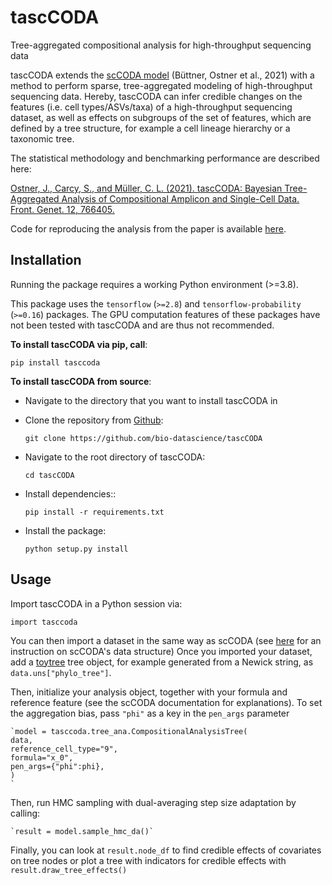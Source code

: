 # tascCODA
Tree-aggregated compositional analysis for high-throughput sequencing data

tascCODA extends the [scCODA model](https://github.com/theislab/scCODA) (Büttner, Ostner et al., 2021)
with a method to perform sparse, tree-aggregated modeling of high-throughput sequencing data.
Hereby, tascCODA can infer credible changes on the features (i.e. cell types/ASVs/taxa) of a high-throughput sequencing dataset,
as well as effects on subgroups of the set of features, which are defined by a tree structure, 
for example a cell lineage hierarchy or a taxonomic tree.

The statistical methodology and benchmarking performance are described here:
 
[Ostner, J., Carcy, S., and Müller, C. L. (2021). tascCODA: Bayesian Tree-Aggregated Analysis of Compositional Amplicon and Single-Cell Data. Front. Genet. 12, 766405.](https://www.frontiersin.org/articles/10.3389/fgene.2021.766405/full)

Code for reproducing the analysis from the paper is available [here](https://github.com/bio-datascience/tascCODA_reproducibility).

## Installation

Running the package requires a working Python environment (>=3.8).

This package uses the `tensorflow` (`>=2.8`) and `tensorflow-probability` (`>=0.16`) packages.
The GPU computation features of these packages have not been tested with tascCODA and are thus not recommended.
    
**To install tascCODA via pip, call**:

    pip install tasccoda


**To install tascCODA from source**:

- Navigate to the directory that you want to install tascCODA in
- Clone the repository from [Github](https://github.com/bio-datascience/tascCODA):

    `git clone https://github.com/bio-datascience/tascCODA`

- Navigate to the root directory of tascCODA:

    `cd tascCODA`

- Install dependencies::

    `pip install -r requirements.txt`

- Install the package:

    `python setup.py install`


## Usage

Import tascCODA in a Python session via:

    import tasccoda

You can then import a dataset in the same way as scCODA (see [here](https://sccoda.readthedocs.io/en/latest/) for an instruction on scCODA's data structure)
Once you imported your dataset, add a [toytree](https://github.com/eaton-lab/toytree) tree object, for example generated from a Newick string, as `data.uns["phylo_tree"]`.

Then, initialize your analysis object, together with your formula and reference feature (see the scCODA documentation for explanations).
To set the aggregation bias, pass `"phi"` as a key in the `pen_args` parameter

    `model = tasccoda.tree_ana.CompositionalAnalysisTree(
    data,
    reference_cell_type="9",
    formula="x_0",
    pen_args={"phi":phi},
    )
    `

Then, run HMC sampling with dual-averaging step size adaptation by calling:

    `result = model.sample_hmc_da()`

Finally, you can look at `result.node_df` to find credible effects of covariates on tree nodes 
or plot a tree with indicators for credible effects with `result.draw_tree_effects()`
